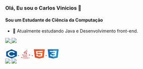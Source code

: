 ### Olá, Eu sou o Carlos Vinicios 👋

#### Sou um Estudante de Ciência da Computação


- 🌱 Atualmente estudando Java e Desenvolvimento front-end.

<div>
  <a href="https://github.com/CarlosVinicios99">
  <img height="170em" src="https://github-readme-stats.vercel.app/api?username=CarlosVinicios99&show_icons=true&theme=dark&include_all_commits=true&count_private=true"/>
  <img height="170em" src="https://github-readme-stats.vercel.app/api/top-langs/?username=CarlosVinicios99&layout=compact&langs_count=16&theme=dark"/>
</div>
  
<div style = "display: inline_block" > <br>
  <img align="center" alt="C" height="30" width="40" src="https://raw.githubusercontent.com/devicons/devicon/master/icons/c/c-plain.svg">
  <img align="center" alt="Java" height="30" width="40" src="https://raw.githubusercontent.com/devicons/devicon/master/icons/java/java-plain.svg">
  <img align="center" alt="HTML" height="30" width="40" src="https://raw.githubusercontent.com/devicons/devicon/master/icons/html5/html5-original.svg">
  <img align="center" alt="CSS" height="30" width="40" src="https://raw.githubusercontent.com/devicons/devicon/master/icons/css3/css3-original.svg">
</div>

 <div>
  <a href = "carlosvinicios@id.uff.br"><img src="https://img.shields.io/badge/Gmail-D14836?style=for-the-badge&logo=gmail&logoColor=white" target="_blank"></a>
  <a href="https://www.linkedin.com/in/carlos-vinicios-de-souza-azeredo-3a7896214" target="_blank"><img src="https://img.shields.io/badge/-LinkedIn-%230077B5?style=for-the-badge&logo=linkedin&logoColor=white" target="_blank"></a>   
</div>
